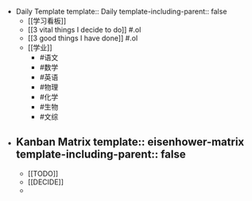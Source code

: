 - Daily Template
  template:: Daily
  template-including-parent:: false
	- [[学习看板]]
	- [[3 vital things I decide to do]] #.ol
	- [[3 good things I have done]] #.ol
	- [[学业]]
		- #语文
		- #数学
		- #英语
		- #物理
		- #化学
		- #生物
		- #文综
- Kanban Matrix 
  template:: eisenhower-matrix
  template-including-parent:: false
	-
	- [[TODO]]
	- [[DECIDE]]
	-